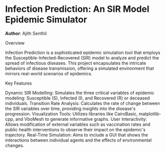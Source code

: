 # Infection Prediction: An SIR Model Epidemic Simulator
**Author**: Ajith Senthil

Overview

Infection Prediction is a sophisticated epidemic simulation tool that employs the Susceptible-Infected-Recovered (SIR) model to analyze and predict the spread of infectious diseases. This project encapsulates the intricate behaviors of disease transmission, offering a simulated environment that mirrors real-world scenarios of epidemics.

Key Features

Dynamic SIR Modelling: Simulates the three critical variables of epidemic modeling: Susceptible (S), Infected (I), and Recovered (R) or deceased individuals.
Transition Rate Analysis: Calculates the rate of change between the SIR variables over time, providing insights into the disease's progression.
Visualization Tools: Utilizes libraries like CairoBasic, matplotlib-cpp, and VboMesh to generate informative graphs.
User Interactivity: Allows modification of external variables such as vaccination rates and public health interventions to observe their impact on the epidemic's trajectory.
Real-Time Simulation: Aims to include a GUI that shows the interactions between individual agents and the effects of environmental changes.
